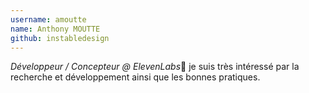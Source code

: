 ```yaml
---
username: amoutte
name: Anthony MOUTTE
github: instabledesign
---
```

_Développeur / Concepteur @ *ElevenLabs*_🚀 je suis très intéressé par la recherche et développement ainsi que les bonnes pratiques.
